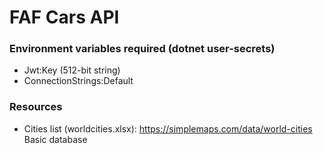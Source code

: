 # FAF Cars API

### Environment variables required (dotnet user-secrets)
- Jwt:Key (512-bit string)
- ConnectionStrings:Default


### Resources
- Cities list (worldcities.xlsx): https://simplemaps.com/data/world-cities Basic database
